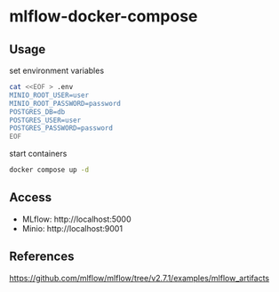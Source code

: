 # mlflow-docker-compose

## Usage

set environment variables

```bash
cat <<EOF > .env
MINIO_ROOT_USER=user
MINIO_ROOT_PASSWORD=password
POSTGRES_DB=db
POSTGRES_USER=user
POSTGRES_PASSWORD=password
EOF
```

start containers

```bash
docker compose up -d
```

## Access

- MLflow: http://localhost:5000
- Minio: http://localhost:9001

## References

https://github.com/mlflow/mlflow/tree/v2.7.1/examples/mlflow_artifacts
